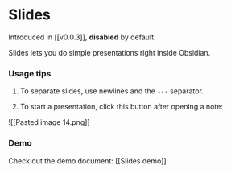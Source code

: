# Slides

Introduced in [[v0.0.3]], **disabled** by default.

Slides lets you do simple presentations right inside Obsidian.

### Usage tips

1. To separate slides, use newlines and the `---` separator.

2. To start a presentation, click this button after opening a note:

![[Pasted image 14.png]]

### Demo

Check out the demo document: [[Slides demo]]
